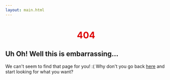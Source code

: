 ```yaml
---
layout: main.html
---
```


# <span style='text-align:center; display:block; color:#DD0000;'>404</span>
## Uh Oh! Well this is embarrassing...

We can't seem to find that page for you! :( Why don't you go back [here](/) and start looking for what you want?
